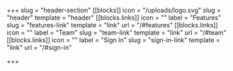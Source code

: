 +++
slug = "header-section"
[[blocks]]
icon = "/uploads/logo.svg"
slug = "header"
template = "header"
[[blocks.links]]
icon = ""
label = "Features"
slug = "features-link"
template = "link"
url = "/#features"
[[blocks.links]]
icon = ""
label = "Team"
slug = "team-link"
template = "link"
url = "/#team"
[[blocks.links]]
icon = ""
label = "Sign In"
slug = "sign-in-link"
template = "link"
url = "/#sign-in"

+++
